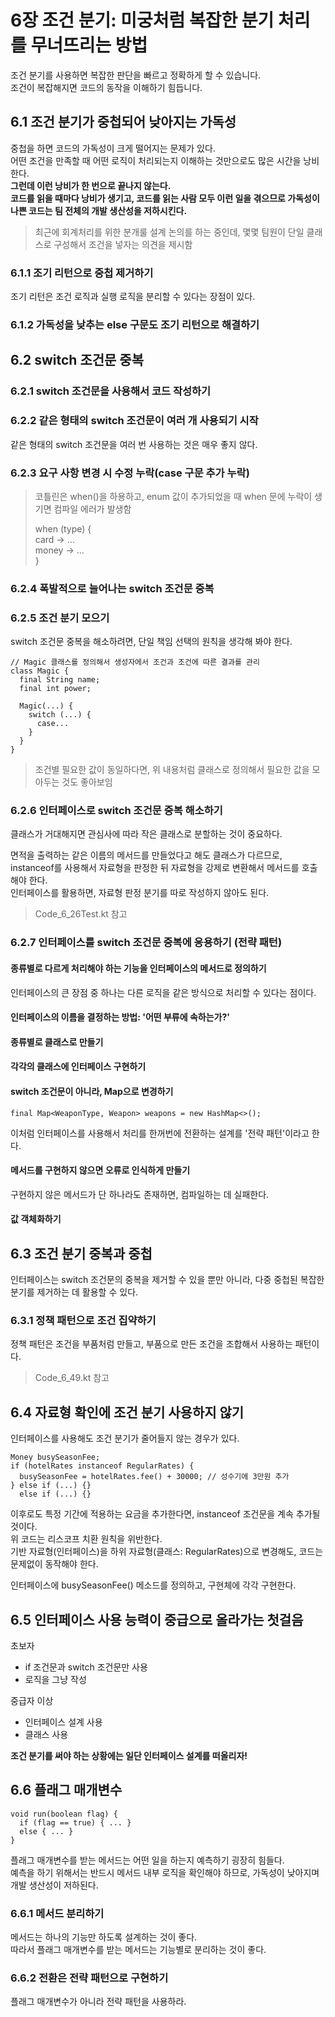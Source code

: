 # 6장 조건 분기: 미궁처럼 복잡한 분기 처리를 무너뜨리는 방법

조건 분기를 사용하면 복잡한 판단을 빠르고 정확하게 할 수 있습니다.  
조건이 복잡해지면 코드의 동작을 이해하기 힘듭니다.  


## 6.1 조건 분기가 중첩되어 낮아지는 가독성

중첩을 하면 코드의 가독성이 크게 떨어지는 문제가 있다.  
어떤 조건을 만족할 때 어떤 로직이 처리되는지 이해하는 것만으로도 많은 시간을 낭비한다.  
**그런데 이런 낭비가 한 번으로 끝나지 않는다.**    
**코드를 읽을 때마다 낭비가 생기고, 코드를 읽는 사람 모두 이런 일을 겪으므로 가독성이 나쁜 코드는 팀 전체의 개발 생산성을 저하시킨다.**  

> 최근에 회계처리를 위한 분개룰 설계 논의를 하는 중인데, 몇몇 팀원이 단일 클래스로 구성해서 조건을 넣자는 의견을 제시함  

### 6.1.1 조기 리턴으로 중첩 제거하기

조기 리턴은 조건 로직과 실행 로직을 분리할 수 있다는 장점이 있다.  

### 6.1.2 가독성을 낮추는 else 구문도 조기 리턴으로 해결하기


## 6.2 switch 조건문 중복

### 6.2.1 switch 조건문을 사용해서 코드 작성하기

### 6.2.2 같은 형태의 switch 조건문이 여러 개 사용되기 시작

같은 형태의 switch 조건문을 여러 번 사용하는 것은 매우 좋지 않다.  

### 6.2.3 요구 사항 변경 시 수정 누락(case 구문 추가 누락)

> 코틀린은 when()을 하용하고, enum 값이 추가되었을 때 when 문에 누락이 생기면 컴파일 에러가 발생함  
> 
> when (type) {  
>   card -> ...  
>   money -> ...  
> }

### 6.2.4 폭발적으로 늘어나는 switch 조건문 중복

### 6.2.5 조건 분기 모으기

switch 조건문 중복을 해소하려면, 단일 책임 선택의 원칙을 생각해 봐야 한다.  

```
// Magic 클래스를 정의해서 생성자에서 조건과 조건에 따른 결과를 관리
class Magic {
  final String name;
  final int power;
  
  Magic(...) {
    switch (...) {
      case...
    }
  }
}
```

> 조건별 필요한 값이 동일하다면, 위 내용처럼 클래스로 정의해서 필요한 값을 모아두는 것도 좋아보임  

### 6.2.6 인터페이스로 switch 조건문 중복 해소하기

클래스가 거대해지면 관심사에 따라 작은 클래스로 분할하는 것이 중요하다.  

면적을 출력하는 같은 이름의 메서드를 만들었다고 해도 클래스가 다르므로, instanceof를 사용해서 자료형을 판정한 뒤 자료형을 강제로 변환해서 메서드를 호출해야 한다.  
인터페이스를 활용하면, 자료형 판정 분기를 따로 작성하지 않아도 된다.  

> Code_6_26Test.kt 참고

### 6.2.7 인터페이스를 switch 조건문 중복에 응용하기 (전략 패턴)

#### 종류별로 다르게 처리해야 하는 기능을 인터페이스의 메서드로 정의하기

인터페이스의 큰 장점 중 하나는 다른 로직을 같은 방식으로 처리할 수 있다는 점이다.  

#### 인터페이스의 이름을 결정하는 방법: '어떤 부류에 속하는가?'

#### 종류별로 클래스로 만들기

#### 각각의 클래스에 인터페이스 구현하기

#### switch 조건문이 아니라, Map으로 변경하기

`final Map<WeaponType, Weapon> weapons = new HashMap<>();`

이처럼 인터페이스를 사용해서 처리를 한꺼번에 전환하는 설계를 '전략 패턴'이라고 한다.  

#### 메서드를 구현하지 않으면 오류로 인식하게 만들기

구현하지 않은 메서드가 단 하나라도 존재하면, 컴파일하는 데 실패한다.  

#### 값 객체화하기


## 6.3 조건 분기 중복과 중첩

인터페이스는 switch 조건문의 중복을 제거할 수 있을 뿐만 아니라, 다중 중첩된 복잡한 분기를 제거하는 데 활용할 수 있다.  

### 6.3.1 정책 패턴으로 조건 집약하기

정책 패턴은 조건을 부품처럼 만들고, 부품으로 만든 조건을 조합해서 사용하는 패턴이다.

> Code_6_49.kt 참고

## 6.4 자료형 확인에 조건 분기 사용하지 않기

인터페이스를 사용해도 조건 분기가 줄어들지 않는 경우가 있다.  

```
Money busySeasonFee;
if (hotelRates instanceof RegularRates) {
  busySeasonFee = hotelRates.fee() + 30000; // 성수기에 3만원 추가
} else if (...) {}
  else if (...) {}
```

이후로도 특정 기간에 적용하는 요금을 추가한다면, instanceof 조건문을 계속 추가될 것이다.  
위 코드는 리스코프 치환 원칙을 위반한다.  
기반 자료형(인터페이스)을 하위 자료형(클래스: RegularRates)으로 변경해도, 코드는 문제없이 동작해야 한다.  

인터페이스에 busySeasonFee() 메소드를 정의하고, 구현체에 각각 구현한다.  


## 6.5 인터페이스 사용 능력이 중급으로 올라가는 첫걸음

초보자
- if 조건문과 switch 조건문만 사용
- 로직을 그냥 작성

중급자 이상
- 인터페이스 설계 사용
- 클래스 사용

**조건 분기를 써야 하는 상황에는 일단 인터페이스 설계를 떠올리자!**


## 6.6 플래그 매개변수

```
void run(boolean flag) {
  if (flag == true) { ... }
  else { ... }
}
```

플래그 매개변수를 받는 메서드는 어떤 일을 하는지 예측하기 굉장히 힘들다.  
예측을 하기 위해서는 반드시 메서드 내부 로직을 확인해야 하므로, 가독성이 낮아지며 개발 생산성이 저하된다.  

### 6.6.1 메서드 분리하기

메서드는 하나의 기능만 하도록 설계하는 것이 좋다.  
따라서 플래그 매개변수를 받는 메서드는 기능별로 분리하는 것이 좋다.  

### 6.6.2 전환은 전략 패턴으로 구현하기

플래그 매개변수가 아니라 전략 패턴을 사용하라.  


